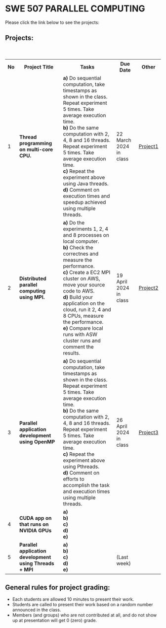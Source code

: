 # SWE 507 PARALLEL COMPUTING

Please click the link below to see the projects: <br> 

## Projects:

<table>
  <header>
    <th>No</th>
    <th>Project Title</th>
    <th>Tasks</th>
    <th>Due Date</th>
    <th>Other</th>
  </header>
  <body>
    <tr>
      <td>1</td>
      <td><b>Thread programming on multi-core CPU.</b></td>
      <td> 
        <b>a)</b> Do sequential computation, take timestamps as shown in the class. Repeat experiment 5 times. Take average execution time.<br> 
        <b>b)</b> Do the same computation with 2, 4, 8 and 16 threads. Repeat experiment 5 times. Take average execution time. <br> 
        <b>c)</b> Repeat the experiment above using Java threads. <br> 
        <b>d)</b> Comment on execution times and speedup achieved using multiple threads. 
      </td>
      <td>22 March 2024 in class</td>
      <td><a href="pro1.pdf">Project1</a></td>
    </tr>
    <tr>
      <td>2</td>
      <td><b>Distributed parallel computing using MPI.</b></td>
      <td>
        <b>a)</b> Do the experiments 1, 2, 4 and 8 processes on local computer. <br> 
        <b>b)</b> Check the correctnes and measure the performance.<br>
        <b>c)</b> Create a EC2 MPI cluster on AWS, move your source code to AWS. <br>
        <b>d)</b> Build your application on the cloud, run it 2, 4 and 8 CPUs, measure the performance. <br>
        <b>e)</b> Compare local runs with ASW cluster runs and comment the results.<br> 
      </td>
      <td>19 April 2024 in class</td>
      <td><a href="pro2.pdf">Project2</a></td>
    </tr>
    <tr>
      <td>3</td>
      <td><b>Parallel application development using OpenMP</b></td>
      <td>
        <b>a)</b> Do sequential computation, take timestamps as shown in the class. Repeat experiment 5 times. Take average execution time.<br> 
        <b>b)</b> Do the same computation with 2, 4, 8 and 16 threads. Repeat experiment 5 times. Take average execution time. <br> 
        <b>c)</b> Repeat the experiment above using Pthreads. <br> 
        <b>d)</b> Comment on efforts to accomplish the task and execution times using multiple threads. 
      </td>
      <td>26 April 2024 in class</td>
      <td><a href="pro3.pdf">Project3</a></td>
    </tr>
     <tr>
      <td>4</td>
      <td><b>CUDA app on that runs on NVIDIA GPUs</b></td>
      <td>
        <b>a)</b> <br>
        <b>b)</b>  <br>
        <b>c)</b>  <br>
        <b>d)</b>  <br>
        <b>e)</b> 
      </td>
      <td></td>
      <td></td>
    </tr>
     <tr>
      <td>5</td>
      <td><b>Parallel application development using Threads + MPI</b></td>
      <td>
        <b>a)</b> <br>
        <b>b)</b>  <br>
        <b>c)</b>  <br>
        <b>d)</b>  <br>
        <b>e)</b> 
      </td>
      <td><br>(Last week)</td>
      <td></td>
    </tr>

  </body>
</table>


## General rules for project grading:
* Each students are allowed 10 minutes to present their work.
* Students are called to present their work based on a random number announced in the class. 
* Members (and groups) who are not contributed at all, and do not show up at presentation will get 0 (zero) grade.

